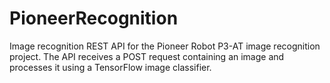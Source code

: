 # PioneerRecognition

  Image recognition REST API for the Pioneer Robot P3-AT image recognition project. The API receives
a POST request containing an image and processes it using a TensorFlow image classifier.
